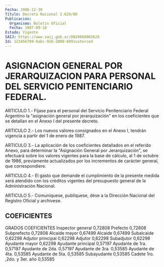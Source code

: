 ```yaml
---
Fecha: 1986-12-30
Título: Decreto Nacional 2.629/86
Publicación:
  Organismo: Boletín Oficial
  Fecha: 1987-09-10
Estado: Vigente
SAIJ: https://www.saij.gob.ar/DN19860002629
Id: 123456789-0abc-926-2000-6891soterced
---
```

# ASIGNACION GENERAL POR JERARQUIZACION PARA PERSONAL DEL SERVICIO PENITENCIARIO FEDERAL.

<a id="1"></a>
ARTICULO 1.- Fíjase para el personal del Servicio Penitenciario Federal Argentino la "asignación general por jerarquización" en los coeficientes que se detallan en el Anexo I del presente decreto.

<a id="2"></a>
ARTICULO 2.- Los nuevos valores consignados en el Anexo I, tendrán vigencia a partir del 1 de enero de 1987.

<a id="3"></a>
ARTICULO 3.- La aplicación de los coeficientes detallados en el referido Anexo, para determinar la "Asignación General por Jerarquización", se efectuará sobre los valores vigentes para la base de cálculo, al 1 de octubre de 1986, previamente actualizados por los incrementos de carácter general, que correspondiere.

<a id="4"></a>
ARTICULO 4.- El gasto que demande el cumplimiento de la presente medida será atendido con los créditos vigentes del presupuesto general de la Administración Nacional.

<a id="5"></a>
ARTICULO 5.- Comuníquese, publíquese, dése a la Dirección Nacional del Registro Oficial y archívese.

## COEFICIENTES

<a id="1"></a>
GRADOS                        COEFICIENTES Inspector general            0,72808 Prefecto                     0,72808 Subprefecto                  0,72808 Alcaide mayor                0,67499 Alcaide                      0,67499 Subalcaide                   0,62298 Adjutor principal            0,62298 Adjutor                      0,62298 Subadjutor                   0,62298 Ayudante mayor               0,62298 Ayudante principal           0,57197 Ayudante de 1ra.             0,57197 Ayudante de 2da.             0,57197 Ayudante de 3ra.             0,53585 Ayudante de 4ta.             0,53585 Ayudante de 5ta.             0,53585 Subayudante                  0,53585 Cadete 1ro. ,2do. y 3er. año 0,53585
